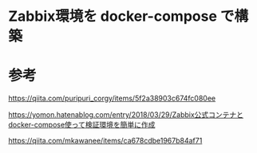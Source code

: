 #  Zabbix環境を docker-compose で構築

# 参考

https://qiita.com/puripuri_corgy/items/5f2a38903c674fc080ee

https://yomon.hatenablog.com/entry/2018/03/29/Zabbix公式コンテナとdocker-compose使って検証環境を簡単に作成

https://qiita.com/mkawanee/items/ca678cdbe1967b84af71